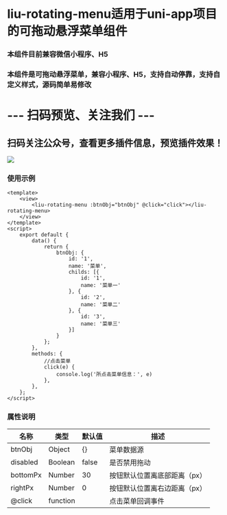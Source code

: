 # liu-rotating-menu适用于uni-app项目的可拖动悬浮菜单组件
### 本组件目前兼容微信小程序、H5
### 本组件是可拖动悬浮菜单，兼容小程序、H5，支持自动停靠，支持自定义样式，源码简单易修改
# --- 扫码预览、关注我们 ---

## 扫码关注公众号，查看更多插件信息，预览插件效果！ 

![](https://uni.ckapi.pro/uniapp/publicize.png)

### 使用示例	
``` 
<template>
	<view>
		<liu-rotating-menu :btnObj="btnObj" @click="click"></liu-rotating-menu>
	</view>
</template>
<script>
	export default {
		data() {
			return {
				btnObj: {
					id: '1',
					name: '菜单',
					childs: [{
						id: '1',
						name: '菜单一'
					}, {
						id: '2',
						name: '菜单二'
					}, {
						id: '3',
						name: '菜单三'
					}]
				}
			};
		},
		methods: {
			//点击菜单
			click(e) {
				console.log('所点击菜单信息：', e)
			},
		},
	};
</script>
```

### 属性说明
| 名称                         | 类型            | 默认值                | 描述             |
| ----------------------------|--------------- | ------------------ | ---------------|
| btnObj                      | Object         | {}                 | 菜单数据源
| disabled                    | Boolean        | false              | 是否禁用拖动
| bottomPx                    | Number         | 30                 | 按钮默认位置离底部距离（px）
| rightPx                     | Number         | 0                  | 按钮默认位置离右边距离（px）
| @click                      | function       |                    | 点击菜单回调事件
